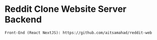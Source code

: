 # Reddit Clone Website Server Backend

```
Front-End (React NextJS): https://github.com/aitsamahad/reddit-web
```
